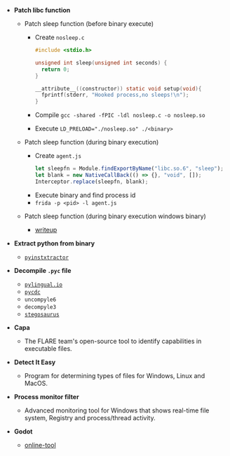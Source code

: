 - **Patch libc function**

  - Patch sleep function (before binary execute)

    - Create `nosleep.c`

      ```c
      #include <stdio.h>

      unsigned int sleep(unsigned int seconds) {
        return 0;
      }

      __attribute__((constructor)) static void setup(void){
        fprintf(stderr, "Hooked process,no sleeps!\n");
      }
      ```

    - Compile `gcc -shared -fPIC -ldl nosleep.c -o nosleep.so`
    - Execute `LD_PRELOAD="./nosleep.so" ./<binary>`

  - Patch sleep function (during binary execution)

    - Create `agent.js`
      ```js
      let sleepfn = Module.findExportByName("libc.so.6", "sleep");
      let blank = new NativeCallBack(() => {}, "void", []);
      Interceptor.replace(sleepfn, blank);
      ```
    - Execute binary and find process id
    - `frida -p <pid> -l agent.js`

  - Patch sleep function (during binary execution windows binary)

    - [writeup](https://docs.google.com/document/d/1Pls6AkWHbxvBuvDFLEv7piH9myZSahvQy4d3qR442Cw)

- **Extract python from binary**

  - [`pyinstxtractor`](https://github.com/extremecoders-re/pyinstxtractor)

- **Decompile `.pyc` file**

  - [`pylingual.io`](https://pylingual.io/)
  - [`pycdc`](https://github.com/zrax/pycdc)
  - `uncompyle6`
  - `decompyle3`
  - [`stegosaurus`](https://bitbucket.org/jherron/stegosaurus.git)

- **Capa**

  - The FLARE team's open-source tool to identify capabilities in executable files.

- **Detect It Easy**

  - Program for determining types of files for Windows, Linux and MacOS.

- **Process monitor filter**

  - Advanced monitoring tool for Windows that shows real-time file system, Registry and process/thread activity.

- **Godot**

  - [online-tool](https://github.com/bruvzg/gdsdecomp)
